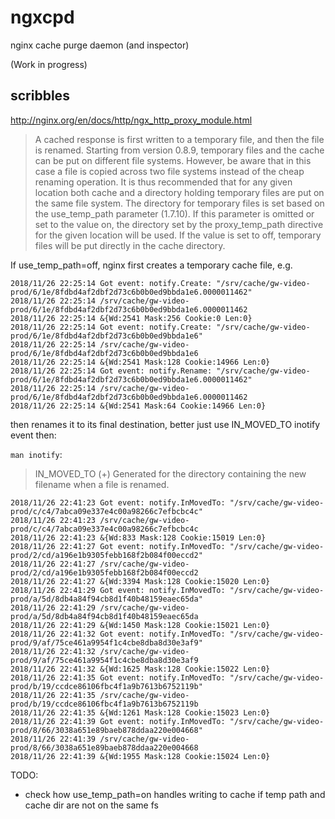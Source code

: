 # ngxcpd

nginx cache purge daemon (and inspector)

(Work in progress)


## scribbles

http://nginx.org/en/docs/http/ngx_http_proxy_module.html 

> A cached response is first written to a temporary file, and then the file is renamed. Starting from version 0.8.9, temporary files and the cache can be put on different file systems. However, be aware that in this case a file is copied across two file systems instead of the cheap renaming operation. It is thus recommended that for any given location both cache and a directory holding temporary files are put on the same file system. The directory for temporary files is set based on the use_temp_path parameter (1.7.10). If this parameter is omitted or set to the value on, the directory set by the proxy_temp_path directive for the given location will be used. If the value is set to off, temporary files will be put directly in the cache directory.


If use_temp_path=off, nginx first creates a temporary cache file, e.g.

```
2018/11/26 22:25:14 Got event: notify.Create: "/srv/cache/gw-video-prod/6/1e/8fdbd4af2dbf2d73c6b0b0ed9bbda1e6.0000011462"
2018/11/26 22:25:14 /srv/cache/gw-video-prod/6/1e/8fdbd4af2dbf2d73c6b0b0ed9bbda1e6.0000011462
2018/11/26 22:25:14 &{Wd:2541 Mask:256 Cookie:0 Len:0}
2018/11/26 22:25:14 Got event: notify.Create: "/srv/cache/gw-video-prod/6/1e/8fdbd4af2dbf2d73c6b0b0ed9bbda1e6"
2018/11/26 22:25:14 /srv/cache/gw-video-prod/6/1e/8fdbd4af2dbf2d73c6b0b0ed9bbda1e6
2018/11/26 22:25:14 &{Wd:2541 Mask:128 Cookie:14966 Len:0}
2018/11/26 22:25:14 Got event: notify.Rename: "/srv/cache/gw-video-prod/6/1e/8fdbd4af2dbf2d73c6b0b0ed9bbda1e6.0000011462"
2018/11/26 22:25:14 /srv/cache/gw-video-prod/6/1e/8fdbd4af2dbf2d73c6b0b0ed9bbda1e6.0000011462
2018/11/26 22:25:14 &{Wd:2541 Mask:64 Cookie:14966 Len:0}
```

then renames it to its final destination, better just use IN_MOVED_TO inotify event then:

`man inotify`:
> IN_MOVED_TO (+)
>      Generated for the directory containing the new filename when a file is renamed.

```
2018/11/26 22:41:23 Got event: notify.InMovedTo: "/srv/cache/gw-video-prod/c/c4/7abca09e337e4c00a98266c7efbcbc4c"
2018/11/26 22:41:23 /srv/cache/gw-video-prod/c/c4/7abca09e337e4c00a98266c7efbcbc4c
2018/11/26 22:41:23 &{Wd:833 Mask:128 Cookie:15019 Len:0}
2018/11/26 22:41:27 Got event: notify.InMovedTo: "/srv/cache/gw-video-prod/2/cd/a196e1b9305febb168f2b084f00eccd2"
2018/11/26 22:41:27 /srv/cache/gw-video-prod/2/cd/a196e1b9305febb168f2b084f00eccd2
2018/11/26 22:41:27 &{Wd:3394 Mask:128 Cookie:15020 Len:0}
2018/11/26 22:41:29 Got event: notify.InMovedTo: "/srv/cache/gw-video-prod/a/5d/8db4a84f94cb8d1f40b48159eaec65da"
2018/11/26 22:41:29 /srv/cache/gw-video-prod/a/5d/8db4a84f94cb8d1f40b48159eaec65da
2018/11/26 22:41:29 &{Wd:1450 Mask:128 Cookie:15021 Len:0}
2018/11/26 22:41:32 Got event: notify.InMovedTo: "/srv/cache/gw-video-prod/9/af/75ce461a9954f1c4cbe8dba8d30e3af9"
2018/11/26 22:41:32 /srv/cache/gw-video-prod/9/af/75ce461a9954f1c4cbe8dba8d30e3af9
2018/11/26 22:41:32 &{Wd:1625 Mask:128 Cookie:15022 Len:0}
2018/11/26 22:41:35 Got event: notify.InMovedTo: "/srv/cache/gw-video-prod/b/19/ccdce86106fbc4f1a9b7613b6752119b"
2018/11/26 22:41:35 /srv/cache/gw-video-prod/b/19/ccdce86106fbc4f1a9b7613b6752119b
2018/11/26 22:41:35 &{Wd:1261 Mask:128 Cookie:15023 Len:0}
2018/11/26 22:41:39 Got event: notify.InMovedTo: "/srv/cache/gw-video-prod/8/66/3038a651e89baeb878ddaa220e004668"
2018/11/26 22:41:39 /srv/cache/gw-video-prod/8/66/3038a651e89baeb878ddaa220e004668
2018/11/26 22:41:39 &{Wd:1955 Mask:128 Cookie:15024 Len:0}
```

TODO: 
* check how use_temp_path=on handles writing to cache if temp path and cache dir are not on the same fs